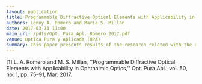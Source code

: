 ```yaml
---
layout: publication
title: Programmable Diffractive Optical Elements with Applicability in Ophthalmic Optics
authors: Lenny A. Romero and María S. Millán
date: 2017-03-31 11:00
main_url: /pdfs/Opt._Pura_Apl._Romero_2017.pdf
venue: Optica Pura y Aplicada (OPA)
summary: This paper presents results of the research related with the development of the doctoral thesis of Lenny Alexandra Romero Pérez. This work covers the design, the characterization and the analysis of several programmable diffractive optical elements (PDOEs) such as: Fresnel lenses, multifocal lenses, integrated combinations of phase-masks with lenses, and DOEs with extended depth of focus (EDOF) like the Light Sword optical element and the Peacock Eye. This has been pursued to address several problems of human vision, like myopia, hyperopia, astigmatism, and presbyopia, by means of the implementation of such DOEs on a Holoeye Liquid Crystal on Silicon HEO 1080P spatial light modulator. We have developed and implemented several algorithms for generating the necessary optical elements to compensate the different ametropies. Simulation and experimental results demonstrate that several of the considered DOEs have the sufficient imaging performance and thus the potential for compensating ametropies and presbyopia.
---
```


[1]	L. A. Romero and M. S. Millan, ''Programmable Diffractive Optical Elements with Applicability in Ophthalmic Optics,'' Opt. Pura Apl., vol. 50, no. 1, pp. 75–91, Mar. 2017.